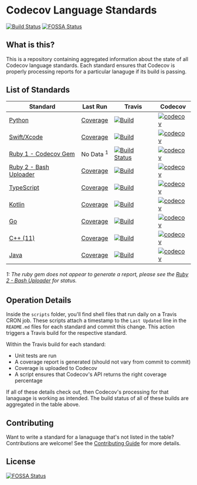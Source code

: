 # Codecov Language Standards

[![Build Status](https://travis-ci.org/codecov/standards.svg?branch=master)](https://travis-ci.org/codecov/standards)
[![FOSSA Status](https://app.fossa.com/api/projects/git%2Bgithub.com%2Fcodecov%2Fstandards.svg?type=shield)](https://app.fossa.com/projects/git%2Bgithub.com%2Fcodecov%2Fstandards?ref=badge_shield)

## What is this?

This is a repository containing aggregated information about the state of all Codecov language standards. Each standard ensures that Codecov is properly processing reports for a particular lanaguge if its build is passing. 

## List of Standards

| Standard | Last Run | Travis | Codecov |
|-|-|-|-|
| [Python](https://github.com/codecov/Python-Standard.git) | [Coverage](https://github.com/codecov/standards/tree/master/coverage_data/python-standard) | [![Build](https://github.com/codecov/python-standard/actions/workflows/python-standard.yml/badge.svg)](https://github.com/codecov/python-standard/actions/workflows/python-standard.yml) |[![codecov](https://codecov.io/gh/codecov/Python-Standard/branch/master/graph/badge.svg)](https://codecov.io/gh/codecov/Python-Standard) |
|[Swift/Xcode](https://github.com/codecov/Swift-Standard) | [Coverage](https://github.com/codecov/standards/tree/master/coverage_data/swift-standard) |[![Build](https://github.com/codecov/swift-standard/actions/workflows/swift_macos-10.15.yml/badge.svg)](https://github.com/codecov/swift-standard/actions/workflows/swift_macos-10.15.yml) |[![codecov](https://codecov.io/gh/codecov/Swift-Standard/branch/master/graph/badge.svg)](https://codecov.io/gh/codecov/Swift-Standard) |
|[Ruby 1 - Codecov Gem](https://github.com/codecov/Ruby-Standard-1) | No Data <sup>1</sup> |[![Build Status](https://travis-ci.org/codecov/Ruby-Standard-1.svg?branch=master)](https://travis-ci.org/codecov/Ruby-Standard-1) |[![codecov](https://codecov.io/gh/codecov/Ruby-Standard-1/branch/master/graph/badge.svg)](https://codecov.io/gh/codecov/Ruby-Standard-1) |
|[Ruby 2 - Bash Uploader](https://github.com/codecov/Ruby-Standard-2) |[Coverage](https://github.com/codecov/standards/tree/master/coverage_data/ruby-standard-2) |[![Build](https://github.com/codecov/ruby-standard-2/actions/workflows/ruby-standard-2.yml/badge.svg)](https://github.com/codecov/ruby-standard-2/actions/workflows/ruby-standard-2.yml)  |[![codecov](https://codecov.io/gh/codecov/Ruby-Standard-2/branch/master/graph/badge.svg)](https://codecov.io/gh/codecov/Ruby-Standard-2) |
|[TypeScript](https://github.com/codecov/TypeScript-Standard) |[Coverage](https://github.com/codecov/standards/tree/master/coverage_data/typescript-standard) |[![Build](https://github.com/codecov/typescript-standard/actions/workflows/typescript-standard.yml/badge.svg)](https://github.com/codecov/typescript-standard/actions/workflows/typescript-standard.yml)  |[![codecov](https://codecov.io/gh/codecov/TypeScript-Standard/branch/master/graph/badge.svg)](https://codecov.io/gh/codecov/TypeScript-Standard) |
|[Kotlin](https://github.com/codecov/kotlin-Standard) |[Coverage](https://github.com/codecov/standards/tree/master/coverage_data/kotlin-standard)|[![Build](https://github.com/codecov/kotlin-standard/actions/workflows/kotlin-standard.yml/badge.svg)](https://github.com/codecov/kotlin-standard/actions/workflows/kotlin-standard.yml) |[![codecov](https://codecov.io/gh/codecov/kotlin-Standard/branch/master/graph/badge.svg)](https://codecov.io/gh/codecov/kotlin-Standard) |
|[Go](https://github.com/codecov/go-Standard) |[Coverage](https://github.com/codecov/standards/tree/master/coverage_data/go-standard) |[![Build](https://github.com/codecov/go-standard/actions/workflows/go-standard.yml/badge.svg)](https://github.com/codecov/go-standard/actions/workflows/go-standard.yml) | [![codecov](https://codecov.io/gh/codecov/go-Standard/branch/master/graph/badge.svg)](https://codecov.io/gh/codecov/go-Standard) |
|[C++ (11)](https://github.com/codecov/cpp-11-Standard) | [Coverage](https://github.com/codecov/standards/tree/master/coverage_data/cpp-11-standard) | [![Build](https://github.com/codecov/cpp-11-Standard/actions/workflows/cpp-11-standard.yml/badge.svg)](https://github.com/codecov/cpp-11-Standard/actions/workflows/cpp-11-standard.yml) |[![codecov](https://codecov.io/gh/codecov/cpp-11-Standard/branch/master/graph/badge.svg)](https://codecov.io/gh/codecov/cpp-11-Standard) |
|[Java](https://github.com/codecov/java-Standard) |[Coverage](https://github.com/codecov/standards/tree/master/coverage_data/java-standard) |[![Build](https://github.com/codecov/java-standard/actions/workflows/java-standard.yml/badge.svg)](https://github.com/codecov/java-standard/actions/workflows/java-standard.yml) |[![codecov](https://codecov.io/gh/codecov/java-Standard/branch/master/graph/badge.svg)](https://codecov.io/gh/codecov/java-Standard) |

###### 1: The ruby gem does not appear to generate a report, please see the [Ruby 2 - Bash Uploader](https://github.com/codecov/Ruby-Standard-2) for status.

## Operation Details

Inside the `scripts` folder, you'll find shell files that run daily on a Travis CRON job. These scripts attach a timestamp to the `Last Updated` line in the `README.md` files for each standard and commit this change. This action triggers a Travis build for the respective standard. 

Within the Travis build for each standard:
  * Unit tests are run
  * A coverage report is generated (should not vary from commit to commit) 
  * Coverage is uploaded to Codecov
  * A script ensures that Codecov's API returns the right coverage percentage
  
If all of these details check out, then Codecov's processing for that lanaguage is working as intended. The build status of all of these builds are aggregated in the table above. 

## Contributing

Want to write a standard for a lanaguage that's not listed in the table? Contributions are welcome! See the [Contributing Guide](CONTRIBUTING.md) for more details. 


## License
[![FOSSA Status](https://app.fossa.com/api/projects/git%2Bgithub.com%2Fcodecov%2Fstandards.svg?type=large)](https://app.fossa.com/projects/git%2Bgithub.com%2Fcodecov%2Fstandards?ref=badge_large)
